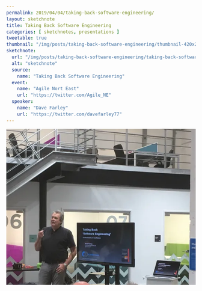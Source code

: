 ```yaml
---
permalink: 2019/04/04/taking-back-software-engineering/
layout: sketchnote
title: Taking Back Software Engineering
categories: [ sketchnotes, presentations ]
tweetable: true
thumbnail: "/img/posts/taking-back-software-engineering/thumbnail-420x255.webp"
sketchnote:
  url: "/img/posts/taking-back-software-engineering/taking-back-software-engineering.webp"
  alt: "sketchnote"
  source:
    name: "Taking Back Software Engineering"
  event:
    name: "Agile Nort East"
    url: "https://twitter.com/Agile_NE"
  speaker:
    name: "Dave Farley"
    url: "https://twitter.com/davefarley77"
---
```


<img src="/img/posts/taking-back-software-engineering/dave.webp" alt="dave farley speaking at Agile NE" />
